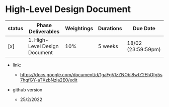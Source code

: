# High-Level Design Document
status | Phase Deliverables  | Weightings | Durations | 	Due Date |  
|------| -------------  | ------------- |------------- | ------------- |
| [x] | 1. High-Level Design Document| 10%  | 	5 weeks	| 18/02 (23:59:59pm)


- link:
    - https://docs.google.com/document/d/1gaFgVIzZNObl8wtZ2EhOtg5s7hqfGY-aTXzbNzia2E0/edit

- github version 
    - 25/2/2022